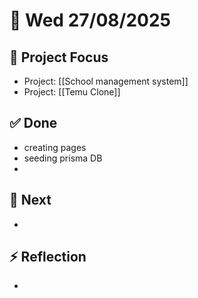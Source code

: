 

# 📅 Wed 27/08/2025

## 🎯 Project Focus
- Project: [[School management system]]
- Project: [[Temu Clone]]

## ✅ Done
- creating pages
- seeding prisma DB
- 

## 🚧 Next
- 

## ⚡ Reflection
- 
